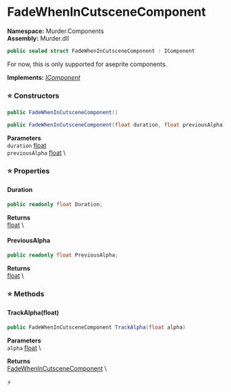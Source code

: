 # FadeWhenInCutsceneComponent

**Namespace:** Murder.Components \
**Assembly:** Murder.dll

```csharp
public sealed struct FadeWhenInCutsceneComponent : IComponent
```

For now, this is only supported for aseprite components.

**Implements:** _[IComponent](../../Bang/Components/IComponent.html)_

### ⭐ Constructors
```csharp
public FadeWhenInCutsceneComponent()
```

```csharp
public FadeWhenInCutsceneComponent(float duration, float previousAlpha)
```

**Parameters** \
`duration` [float](https://learn.microsoft.com/en-us/dotnet/api/System.Single?view=net-7.0) \
`previousAlpha` [float](https://learn.microsoft.com/en-us/dotnet/api/System.Single?view=net-7.0) \

### ⭐ Properties
#### Duration
```csharp
public readonly float Duration;
```

**Returns** \
[float](https://learn.microsoft.com/en-us/dotnet/api/System.Single?view=net-7.0) \
#### PreviousAlpha
```csharp
public readonly float PreviousAlpha;
```

**Returns** \
[float](https://learn.microsoft.com/en-us/dotnet/api/System.Single?view=net-7.0) \
### ⭐ Methods
#### TrackAlpha(float)
```csharp
public FadeWhenInCutsceneComponent TrackAlpha(float alpha)
```

**Parameters** \
`alpha` [float](https://learn.microsoft.com/en-us/dotnet/api/System.Single?view=net-7.0) \

**Returns** \
[FadeWhenInCutsceneComponent](../../Murder/Components/FadeWhenInCutsceneComponent.html) \



⚡
